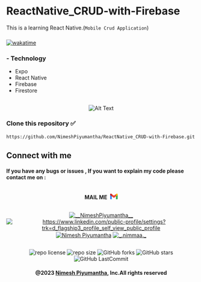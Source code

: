 ﻿# ReactNative_CRUD-with-Firebase

This is a learning React Native.(`Mobile Crud Application`)

###

[![wakatime](https://wakatime.com/badge/user/bde2acba-42bd-46e8-a905-d74c6f260407/project/fea21173-cd1b-4d20-b7fa-a4a90254605d.svg)](https://wakatime.com/badge/user/bde2acba-42bd-46e8-a905-d74c6f260407/project/fea21173-cd1b-4d20-b7fa-a4a90254605d)

### - Technology

- Expo
- React Native
- Firebase
- Firestore

##

<div align="center">

<img src="https://github.com/NimeshPiyumantha/ReactNative_CRUD-with-Firebase/blob/master/src/assets/gif/crud.gif" alt="Alt Text" width="500" height="900">

</div>

###

### Clone this repository ✅

```md
https://github.com/NimeshPiyumantha/ReactNative_CRUD-with-Firebase.git
```

## Connect with me

#### If you have any bugs or issues , If you want to explain my code please contact me on :

<div align="center">
 <br><b>MAIL ME</b>&nbsp;
  <a href="mailto:nimeshpiyumantha11@gmail.com">
      <img width="20px" src="https://github.com/NimeshPiyumantha/red-alpha/blob/main/gmail.svg" />
  </a></p>

 </div>

##

<p align="center">
<a href="https://twitter.com/NPiyumantha60"><img align="center" src="https://raw.githubusercontent.com/rahuldkjain/github-profile-readme-generator/master/src/images/icons/Social/twitter.svg" alt="__NimeshPiyumantha__" height="30" width="40" /></a>
<a href="https://www.linkedin.com/in/nimesh-piyumantha-33736a222" target="blank"><img align="center" src="https://raw.githubusercontent.com/rahuldkjain/github-profile-readme-generator/master/src/images/icons/Social/linked-in-alt.svg" alt="https://www.linkedin.com/public-profile/settings?trk=d_flagship3_profile_self_view_public_profile" height="30" width="40" /></a>
<a href="https://www.facebook.com/profile.php?id=100025931563090" target="blank"><img align="center" src="https://raw.githubusercontent.com/rahuldkjain/github-profile-readme-generator/master/src/images/icons/Social/facebook.svg" alt="Nimesh Piyumantha" height="30" width="40" /></a>
<a href="https://www.instagram.com/_.nimmaa._/" target="blank"><img align="center" src="https://raw.githubusercontent.com/rahuldkjain/github-profile-readme-generator/master/src/images/icons/Social/instagram.svg" alt="_.nimmaa._" height="30" width="40" /></a>
</p>

##

<div align="center">

![repo license](https://img.shields.io/github/license/NimeshPiyumantha/ReactNative_CRUD-with-Firebase?&labelColor=black&color=3867d6&style=for-the-badge)
![repo size](https://img.shields.io/github/repo-size/NimeshPiyumantha/ReactNative_CRUD-with-Firebase?label=Repo%20Size&style=for-the-badge&labelColor=black&color=20bf6b)
![GitHub forks](https://img.shields.io/github/forks/NimeshPiyumantha/ReactNative_CRUD-with-Firebase?&labelColor=black&color=0fb9b1&style=for-the-badge)
![GitHub stars](https://img.shields.io/github/stars/NimeshPiyumantha/Golden-Wings?&labelColor=black&color=f7b731&style=for-the-badge)
![GitHub LastCommit](https://img.shields.io/github/last-commit/NimeshPiyumantha/ReactNative_CRUD-with-Firebase?logo=github&labelColor=black&color=d1d8e0&style=for-the-badge)

</div>

<div align="center">

#### @2023 [Nimesh Piyumantha](https://github.com/NimeshPiyumantha/), Inc.All rights reserved

</div>
